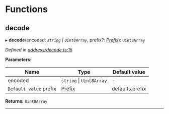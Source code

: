 

# Functions

<a id="decode"></a>

##  decode

▸ **decode**(encoded: *`string` \| `Uint8Array`*, prefix?: *[Prefix](_address_types_.md#prefix)*): `Uint8Array`

*Defined in [address/decode.ts:15](https://github.com/polkadot-js/common/blob/f6d05e0/packages/keyring/src/address/decode.ts#L15)*

**Parameters:**

| Name | Type | Default value |
| ------ | ------ | ------ |
| encoded | `string` \| `Uint8Array` | - |
| `Default value` prefix | [Prefix](_address_types_.md#prefix) |  defaults.prefix |

**Returns:** `Uint8Array`

___

